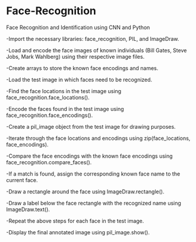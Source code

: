 # Face-Recognition
Face Recognition and Identification using CNN and Python

-Import the necessary libraries: face_recognition, PIL, and ImageDraw.

-Load and encode the face images of known individuals (Bill Gates, Steve Jobs, Mark Wahlberg) using their respective image files.

-Create arrays to store the known face encodings and names.

-Load the test image in which faces need to be recognized.

-Find the face locations in the test image using face_recognition.face_locations().

-Encode the faces found in the test image using face_recognition.face_encodings().

-Create a pil_image object from the test image for drawing purposes.

-Iterate through the face locations and encodings using zip(face_locations, face_encodings).

-Compare the face encodings with the known face encodings using face_recognition.compare_faces().

-If a match is found, assign the corresponding known face name to the current face.

-Draw a rectangle around the face using ImageDraw.rectangle().

-Draw a label below the face rectangle with the recognized name using ImageDraw.text().

-Repeat the above steps for each face in the test image.

-Display the final annotated image using pil_image.show().
